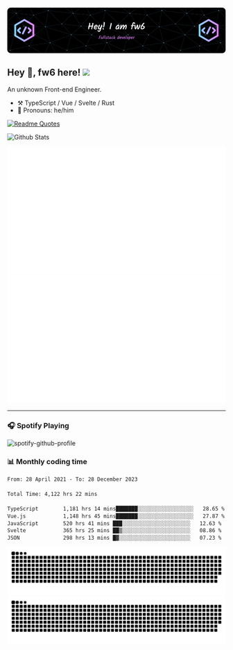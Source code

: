 ![Header](github-header-image.png)

## Hey 👋, fw6 here! <img src="https://github.githubassets.com/images/mona-whisper.gif" height="24" />


An unknown Front-end Engineer.

-   :hammer_and_pick: TypeScript / Vue / Svelte / Rust
-   :man: Pronouns: he/him


[![Readme Quotes](https://quotes-github-readme.vercel.app/api?type=horizontal&theme=algolia)](https://github.com/piyushsuthar/github-readme-quotes)



![Github Stats](https://github-readme-stats.vercel.app/api?username=fw6&bg_color=30,e96443,904e95&title_color=fff&text_color=fff)

![](https://raw.githubusercontent.com/fw6/github-stats-transparent/output/generated/overview.svg)
![](https://raw.githubusercontent.com/fw6/github-stats-transparent/output/generated/languages.svg)


---

### 🎧 Spotify Playing

<!-- ![spotify-github-profile](/img/default.svg) -->

![spotify-github-profile](https://spotify-github-profile.vercel.app/api/view.svg?uid=r6wn4hdvypv0lkzyrj0e0pjct&cover_image=true&theme=default&show_offline=true&background_color=9a10ad&interchange=true&bar_color_cover=true)



### :bar_chart: Monthly coding time 

<!--START_SECTION:waka-->

```txt
From: 28 April 2021 - To: 28 December 2023

Total Time: 4,122 hrs 22 mins

TypeScript        1,181 hrs 14 mins███████░░░░░░░░░░░░░░░░░░   28.65 %
Vue.js            1,148 hrs 45 mins███████░░░░░░░░░░░░░░░░░░   27.87 %
JavaScript        520 hrs 41 mins ███░░░░░░░░░░░░░░░░░░░░░░   12.63 %
Svelte            365 hrs 25 mins ██▒░░░░░░░░░░░░░░░░░░░░░░   08.86 %
JSON              298 hrs 13 mins █▓░░░░░░░░░░░░░░░░░░░░░░░   07.23 %
```

<!--END_SECTION:waka-->




![github contribution grid snake animation](https://raw.githubusercontent.com/platane/platane/output/github-contribution-grid-snake-dark.svg#gh-dark-mode-only)![github contribution grid snake animation](https://raw.githubusercontent.com/platane/platane/output/github-contribution-grid-snake.svg#gh-light-mode-only)
